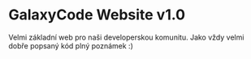 # GalaxyCode Website v1.0
Velmi základní web pro naši developerskou komunitu. Jako vždy velmi dobře popsaný kód plný poznámek :)
